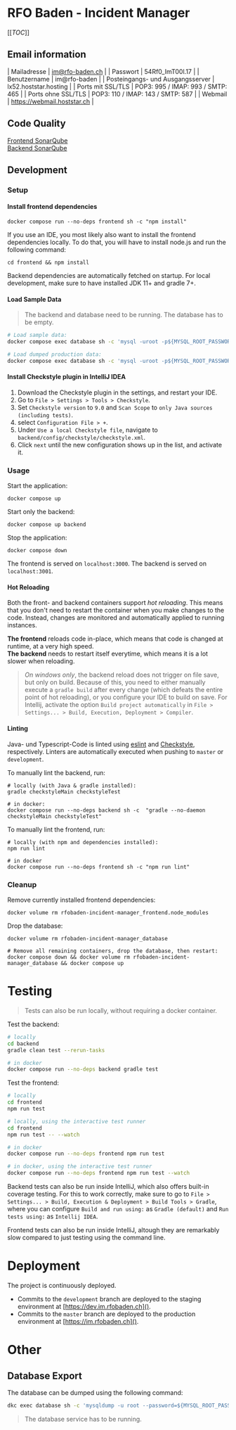 # RFO Baden - Incident Manager

[[_TOC_]]

## Email information
| Mailadresse                       | im@rfo-baden.ch                   |
| Passwort                          | 54Rf0_ImT00l.17                   |
| Benutzername                      | im@rfo-baden                      |
| Posteingangs- und Ausgangsserver  | lx52.hoststar.hosting             |
| Ports mit SSL/TLS                 | POP3: 995 / IMAP: 993 / SMTP: 465 |
| Ports ohne SSL/TLS                | POP3: 110 / IMAP: 143 / SMTP: 587 |
| Webmail                           | https://webmail.hoststar.ch       |

## Code Quality
[Frontend SonarQube](https://www.cs.technik.fhnw.ch/sonarqube/dashboard?id=rfobaden-incident-manager-frontend) <br>
[Backend SonarQube](https://www.cs.technik.fhnw.ch/sonarqube/dashboard?id=rfobaden-incident-manager-backend)

## Development
### Setup
#### Install frontend dependencies
```shell
docker compose run --no-deps frontend sh -c "npm install"
```

If you use an IDE, you most likely also want to install the frontend dependencies locally.
To do that, you will have to install node.js and run the following command:
```shell
cd frontend && npm install
```
Backend dependencies are automatically fetched on startup.
For local development, make sure to have installed JDK 11+ and gradle 7+.

#### Load Sample Data
> The backend and database need to be running. The database has to be empty.
```bash
# Load sample data:
docker compose exec database sh -c 'mysql -uroot -p${MYSQL_ROOT_PASSWORD} ${MYSQL_DATABASE} < /data-sample.sql'

# Load dumped production data:
docker compose exec database sh -c 'mysql -uroot -p${MYSQL_ROOT_PASSWORD} ${MYSQL_DATABASE} < /data-prod.sql'
```

#### Install Checkstyle plugin in IntelliJ IDEA
1. Download the Checkstyle plugin in the settings, and restart your IDE.
2. Go to `File > Settings > Tools > Checkstyle`.
3. Set `Checkstyle version` to `9.0` and `Scan Scope` to `only Java sources (including tests)`.
4. select `Configuration File > +`.
5. Under `Use a local Checkstyle file`, navigate to `backend/config/checkstyle/checkstyle.xml`.
6. Click `next` until the new configuration shows up in the list, and activate it.

### Usage
Start the application:
```shell
docker compose up
```

Start only the backend:
```shell
docker compose up backend
```

Stop the application:
```shell
docker compose down
```

The frontend is served on `localhost:3000`. 
The backend is served on `localhost:3001`.

#### Hot Reloading
Both the front- and backend containers support _hot reloading_.
This means that you don't need to restart the container when you make changes to the code.
Instead, changes are monitored and automatically applied to running instances.

**The frontend** reloads code in-place, which means that code is changed at runtime, at a very high speed.  
**The backend** needs to restart itself everytime, which means it is a lot slower when reloading.

> _On windows only_, the backend reload does not trigger on file save, but only on build.
Because of this, you need to either manually execute a `gradle build` after every change
(which defeats the entire point of hot reloading), or you configure your IDE to build on save.
For Intellij, activate the option `Build project automatically`
in `File > Settings... > Build, Execution, Deployment > Compiler`.

#### Linting
Java- und Typescript-Code is linted using [eslint](https://eslint.org/)
and [Checkstyle](https://checkstyle.sourceforge.io/), respectively.
Linters are automatically executed when pushing to `master` or `development`.

To manually lint the backend, run:
```shell
# locally (with Java & gradle installed):
gradle checkstyleMain checkstyleTest

# in docker:
docker compose run --no-deps backend sh -c  "gradle --no-daemon checkstyleMain checkstyleTest"
```

To manually lint the frontend, run:
```shell
# locally (with npm and dependencies installed):
npm run lint

# in docker
docker compose run --no-deps frontend sh -c "npm run lint"
```

### Cleanup
Remove currently installed frontend dependencies:
```shell
docker volume rm rfobaden-incident-manager_frontend.node_modules
```
Drop the database:
```shell
docker volume rm rfobaden-incident-manager_database

# Remove all remaining containers, drop the database, then restart:
docker compose down && docker volume rm rfobaden-incident-manager_database && docker compose up
```

# Testing
> Tests can also be run locally, without requiring a docker container.

Test the backend:
```bash
# locally
cd backend
gradle clean test --rerun-tasks

# in docker
docker compose run --no-deps backend gradle test
```

Test the frontend:
```bash
# locally
cd frontend
npm run test

# locally, using the interactive test runner
cd frontend
npm run test -- --watch

# in docker
docker compose run --no-deps frontend npm run test

# in docker, using the interactive test runner
docker compose run --no-deps frontend npm run test --watch 
```

Backend tests can also be run inside IntelliJ, which also offers built-in coverage testing.
For this to work correctly, make sure to go to `File > Settings... > Build, Execution & Deployment > Build Tools > Gradle`,
where you can configure `Build and run using:` as `Gradle (default)` and `Run tests using:` as `Intellij IDEA`.

Frontend tests can also be run inside IntelliJ, altough they are remarkably slow compared to just testing using the command line.

# Deployment
The project is continuously deployed.
- Commits to the `development` branch are deployed to the staging environment at [https://dev.im.rfobaden.ch]().
- Commits to the `master` branch are deployed to the production environment at [https://im.rfobaden.ch]().

# Other
## Database Export
The database can be dumped using the following command:
```bash
dkc exec database sh -c 'mysqldump -u root --password=${MYSQL_ROOT_PASSWORD} ${MYSQL_DATABASE} --no-create-info --no-create-db'
```
> The database service has to be running.